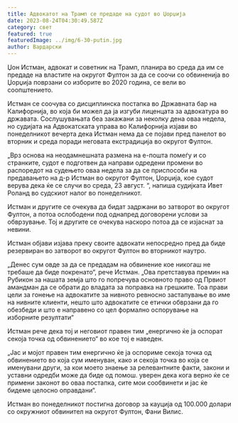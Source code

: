 ```yaml
---
title: Адвокатот на Трамп се предаде на судот во Џорџија
date: 2023-08-24T04:30:49.587Z
category: свет
featured: true
featuredImage: ../img/6-30-putin.jpg
author: Вардарски
---
```

Џон Истман, адвокат и советник на Трамп, планира во среда да им се предаде на властите на округот Фултон за да се соочи со обвиненија во Џорџија поврзани со изборите во 2020 година, се вели во соопштението.

Истман се соочува со дисциплинска постапка во Државната бар на Калифорнија, во која би можел да ја изгуби лиценцата за адвокатура во државата. Сослушувањата беа закажани за неколку дена оваа недела, но судијата на Адвокатската управа во Калифорнија изјави во понеделникот вечерта дека Истман нема да се појави пред панелот во вторник и среда поради неговата екстрадиција во округот Фултон.

„Врз основа на неодамнешната размена на е-пошта помеѓу и со странките, судот е подготвен да направи одредени промени во распоредот на судењето оваа недела за да се приспособи на предавањето на д-р Истман во округот Фултон, Џорџија, кое судот верува дека ќе се случи во среда, 23 август. “, напиша судијката Ивет Роланд во судскиот налог во понеделникот.

Истман и другите се очекува да бидат задржани во затворот во округот Фултон, а потоа ослободени под однапред договорени услови за обврзување. Тој и другите се очекува наскоро потоа да се изјаснат за невини.

Истман објави изјава преку своите адвокати непосредно пред да биде резервиран во затворот во округот Фултон во вторникот наутро.

„Денес сум овде за да се предадам на обвинение кое никогаш не требаше да биде покренато“, рече Истман. „Ова претставува премин на Рубикон за нашата земја што го попречува основното право од Првиот амандман да се обрати до владата за поправка на грешките. Тоа прави цели за гонење на адвокатите за нивното ревносно застапување во име на нивните клиенти, нешто што адвокатите се етички обврзани да го обезбеди и што е направено со цел формално оспорување на изборните резултати“

Истман рече дека тој и неговиот правен тим „енергично ќе ја оспорат секоја точка од обвинението“ во кое тој е наведен.

„Јас и мојот правен тим енергично ќе ја оспориме секоја точка од обвинението во која сум именуван, како и секоја точка во која се именувани други, за кои моето знаење за релевантните факти, закони и уставни одредби може да биде од помош. уверен дека кога верно ќе се примени законот во оваа постапка, сите мои сообвинети и јас ќе бидеме целосно оправдани“.

Истман во понеделникот постигна договор за кауција од 100.000 долари со окружниот обвинител на округот Фултон, Фани Вилис.